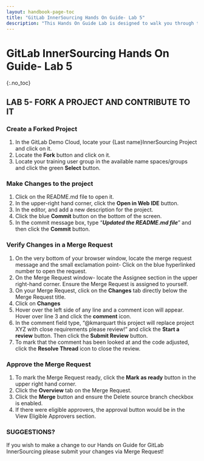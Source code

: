 ```yaml
---
layout: handbook-page-toc
title: "GitLab InnerSourcing Hands On Guide- Lab 5"
description: "This Hands On Guide Lab is designed to walk you through the lab exercises used in the GitLab InnerSourcing course."
---
```

# GitLab InnerSourcing Hands On Guide- Lab 5
{:.no_toc}

## LAB 5- FORK A PROJECT AND CONTRIBUTE TO IT
### Create a Forked Project
1. In the GitLab Demo Cloud, locate your {Last name}InnerSourcing Project and click on it.  
2. Locate the **Fork** button and click on it. 
3. Locate your training user group in the available name spaces/groups and click the green **Select** button.

### Make Changes to the project
1. Click on the README.md file to open it.
2. In the upper-right hand corner, click the **Open in Web IDE** button.
3. In the editor, and add a new description for the project. 
4. Click the blue **Commit** button on the bottom of the screen. 
5. In the commit message box, type “***Updated the README.md file***” and then click the **Commit** button. 

### Verify Changes in a Merge Request
1. On the very bottom of your browser window, locate the merge request message and the small exclamation point- Click on the blue hyperlinked number to open the request.
2. On the Merge Request window- locate the Assignee section in the upper right-hand corner. Ensure the Merge Request is assigned to yourself. 
3. On your Merge Request, click on the **Changes** tab directly below the Merge Request title.  
4. Click on **Changes** 
5. Hover over the left side of any line and a comment icon will appear. Hover over line 3 and click the **comment** icon. 
6. In the comment field type, “@kmarquart this project will replace project XYZ with close requirements please review!” and click the **Start a review** button. Then click the **Submit Review** button.
7. To mark that the comment has been looked at and the code adjusted, click the **Resolve Thread** icon to close the review.  

### Approve the Merge Request
1. To mark the Merge Request ready, click the **Mark as ready** button in the upper right hand corner.  
2. Click the **Overview** tab on the Merge Request.  
3. Click the **Merge** button and ensure the Delete source branch checkbox is enabled. 
4. If there were eligible approvers, the approval button would be in the View Eligible Approvers section.  


### SUGGESTIONS?

If you wish to make a change to our Hands on Guide for GitLab InnerSourcing please submit your changes via Merge Request!
